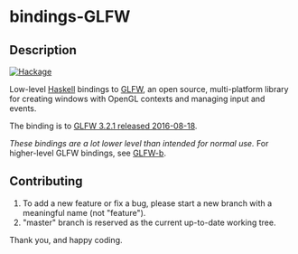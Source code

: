 bindings-GLFW
=============

## Description

[![Hackage](https://img.shields.io/hackage/v/bindings-GLFW.svg)](http://hackage.haskell.org/package/bindings-GLFW)

Low-level [Haskell][1] bindings to [GLFW][2], an open source, multi-platform
library for creating windows with OpenGL contexts and managing input and
events.

The binding is to [GLFW 3.2.1 released 2016-08-18][3].

*These bindings are a lot lower level than intended for normal use.*
For higher-level GLFW bindings, see [GLFW-b][4].

## Contributing

1. To add a new feature or fix a bug, please start a new branch with a
   meaningful name (not "feature").
2. "master" branch is reserved as the current up-to-date working tree.

Thank you, and happy coding.

[1]: http://www.haskell.org/
[2]: http://www.glfw.org/
[3]: http://www.glfw.org/Version-3.2.1-released.html
[4]: https://github.com/bsl/GLFW-b
